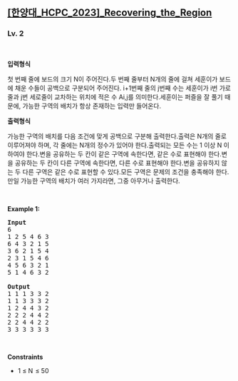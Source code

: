 <h2><a href="https://softeer.ai/practice/9497">[한양대_HCPC_2023]_Recovering_the_Region</a></h2><h3>Lv. 2</h3>
<br/><p><strong>입력형식</strong><p>첫 번째 줄에 보드의 크기 N이 주어진다.두 번째 줄부터 N개의 줄에 걸쳐 세훈이가 보드에 채운 수들이 공백으로 구분되어 주어진다. i+1번째 줄의 j번째 수는 세훈이가 i번 가로줄과 j번 세로줄이 교차하는 위치에 적은 수 Ai,j​를 의미한다.세훈이는 퍼즐을 잘 풀기 때문에, 가능한 구역의 배치가 항상 존재하는 입력만 들어온다.</p></p><p><strong>출력형식</strong><p>가능한 구역의 배치를 다음 조건에 맞게 공백으로 구분해 출력한다.출력은 N개의 줄로 이루어져야 하며, 각 줄에는 N개의 정수가 있어야 한다.출력되는 모든 수는 1 이상 N 이하여야 한다.변을 공유하는 두 칸이 같은 구역에 속한다면, 같은 수로 표현해야 한다.변을 공유하는 두 칸이 다른 구역에 속한다면, 다른 수로 표현해야 한다.변을 공유하지 않는 두 다른 구역은 같은 수로 표현할 수 있다.모든 구역은 문제의 조건을 충족해야 한다.만일 가능한 구역의 배치가 여러 가지라면, 그중 아무거나 출력한다.</p></p>
<br/><p><strong class="example">Example 1:</strong>
<pre><strong>Input
</strong>6
1 2 5 4 6 3
6 4 3 2 1 5
3 6 2 1 5 4
2 3 1 5 4 6
4 5 6 3 2 1
5 1 4 6 3 2
<strong>
Output
</strong>1 1 1 3 3 2
1 1 3 3 3 2
1 2 4 4 3 2
2 2 2 4 4 2
2 2 4 4 2 2
3 3 3 3 3 3
</pre></p>
<br/><p><strong>Constraints</strong><ul><li><p class="qti-paragraph"><span data-lexical-equation="MVxsZSBOXGxlIDUw" data-lexical-inline="true"><span class="katex"><span aria-hidden="true" class="katex-html"><span class="base"><span class="strut" style="height: 0.7804em; vertical-align: -0.136em;"></span><span class="mord">1</span><span class="mspace" style="margin-right: 0.2778em;"></span><span class="mrel">≤</span><span class="mspace" style="margin-right: 0.2778em;"></span></span><span class="base"><span class="strut" style="height: 0.8193em; vertical-align: -0.136em;"></span><span class="mord mathnormal" style="margin-right: 0.109em;">N</span><span class="mspace" style="margin-right: 0.2778em;"></span><span class="mrel">≤</span><span class="mspace" style="margin-right: 0.2778em;"></span></span><span class="base"><span class="strut" style="height: 0.6444em;"></span><span class="mord">50</span></span></span></span></span><span> </span></p></li></ul></p>